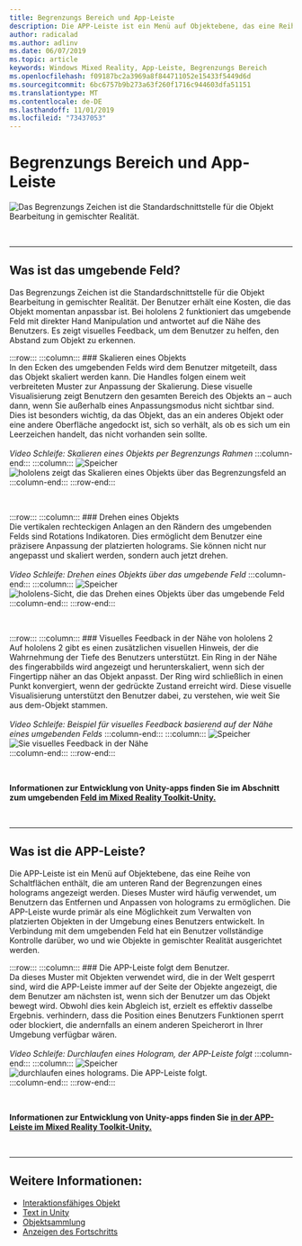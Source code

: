 ```yaml
---
title: Begrenzungs Bereich und App-Leiste
description: Die APP-Leiste ist ein Menü auf Objektebene, das eine Reihe von Schaltflächen enthält, die am unteren Rand der Begrenzungen eines holograms angezeigt werden.
author: radicalad
ms.author: adlinv
ms.date: 06/07/2019
ms.topic: article
keywords: Windows Mixed Reality, App-Leiste, Begrenzungs Bereich
ms.openlocfilehash: f09187bc2a3969a8f844711052e15433f5449d6d
ms.sourcegitcommit: 6bc6757b9b273a63f260f1716c944603dfa51151
ms.translationtype: MT
ms.contentlocale: de-DE
ms.lasthandoff: 11/01/2019
ms.locfileid: "73437053"
---
```

# <a name="bounding-box-and-app-bar"></a>Begrenzungs Bereich und App-Leiste
![Das Begrenzungs Zeichen ist die Standardschnittstelle für die Objekt Bearbeitung in gemischter Realität.](images/640px-boundingbox-hero.jpg)<br>

<br>

---

## <a name="what-is-the-bounding-box"></a>Was ist das umgebende Feld?

Das Begrenzungs Zeichen ist die Standardschnittstelle für die Objekt Bearbeitung in gemischter Realität. Der Benutzer erhält eine Kosten, die das Objekt momentan anpassbar ist. Bei hololens 2 funktioniert das umgebende Feld mit direkter Hand Manipulation und antwortet auf die Nähe des Benutzers. Es zeigt visuelles Feedback, um dem Benutzer zu helfen, den Abstand zum Objekt zu erkennen.

:::row:::
    :::column:::
        ### <a name="scaling-an-objectbr"></a>Skalieren eines Objekts<br>
        In den Ecken des umgebenden Felds wird dem Benutzer mitgeteilt, dass das Objekt skaliert werden kann. Die Handles folgen einem weit verbreiteten Muster zur Anpassung der Skalierung. Diese visuelle Visualisierung zeigt Benutzern den gesamten Bereich des Objekts an – auch dann, wenn Sie außerhalb eines Anpassungsmodus nicht sichtbar sind. Dies ist besonders wichtig, da das Objekt, das an ein anderes Objekt oder eine andere Oberfläche angedockt ist, sich so verhält, als ob es sich um ein Leerzeichen handelt, das nicht vorhanden sein sollte.<br>
        <br>
        *Video Schleife: Skalieren eines Objekts per Begrenzungs Rahmen*
    :::column-end:::
        :::column:::
        ![Speicher](images/spacer-20x582.png)<br>
       ![hololens zeigt das Skalieren eines Objekts über das Begrenzungsfeld an](images/HoloLens2_BoundingBox.gif)<br>
    :::column-end:::
:::row-end:::

<br>

:::row:::
    :::column:::
        ### <a name="rotating-an-objectbr"></a>Drehen eines Objekts<br>
        Die vertikalen rechteckigen Anlagen an den Rändern des umgebenden Felds sind Rotations Indikatoren. Dies ermöglicht dem Benutzer eine präzisere Anpassung der platzierten holograms. Sie können nicht nur angepasst und skaliert werden, sondern auch jetzt drehen.<br>
        <br>
        *Video Schleife: Drehen eines Objekts über das umgebende Feld*
    :::column-end:::
        :::column:::
        ![Speicher](images/spacer-20x582.png)<br>
       ![hololens-Sicht, die das Drehen eines Objekts über das umgebende Feld](images/HoloLens2_BoundingBox_Rotate.gif)<br>
    :::column-end:::
:::row-end:::

<br>

:::row:::
    :::column:::
        ### <a name="visual-feedback-on-hand-proximity-on-hololens-2br"></a>Visuelles Feedback in der Nähe von hololens 2<br>
        Auf hololens 2 gibt es einen zusätzlichen visuellen Hinweis, der die Wahrnehmung der Tiefe des Benutzers unterstützt. Ein Ring in der Nähe des fingerabbilds wird angezeigt und herunterskaliert, wenn sich der Fingertipp näher an das Objekt anpasst. Der Ring wird schließlich in einen Punkt konvergiert, wenn der gedrückte Zustand erreicht wird. Diese visuelle Visualisierung unterstützt den Benutzer dabei, zu verstehen, wie weit Sie aus dem-Objekt stammen.<br>
        <br>
        *Video Schleife: Beispiel für visuelles Feedback basierend auf der Nähe eines umgebenden Felds*
    :::column-end:::
        :::column:::
        ![Speicher](images/spacer-20x582.png)<br>
       ![Sie visuelles Feedback in der Nähe](images/HoloLens2_Proximity.gif)<br>
    :::column-end:::
:::row-end:::

<br>

**Informationen zur Entwicklung von Unity-apps finden Sie im Abschnitt zum umgebenden [Feld im Mixed Reality Toolkit-Unity.](https://microsoft.github.io/MixedRealityToolkit-Unity/Documentation/README_BoundingBox.html)**

<br>

---

## <a name="what-is-the-app-bar"></a>Was ist die APP-Leiste?

Die APP-Leiste ist ein Menü auf Objektebene, das eine Reihe von Schaltflächen enthält, die am unteren Rand der Begrenzungen eines holograms angezeigt werden. Dieses Muster wird häufig verwendet, um Benutzern das Entfernen und Anpassen von holograms zu ermöglichen. Die APP-Leiste wurde primär als eine Möglichkeit zum Verwalten von platzierten Objekten in der Umgebung eines Benutzers entwickelt. In Verbindung mit dem umgebenden Feld hat ein Benutzer vollständige Kontrolle darüber, wo und wie Objekte in gemischter Realität ausgerichtet werden.

:::row:::
    :::column:::
        ### <a name="the-app-bar-follows-the-userbr"></a>Die APP-Leiste folgt dem Benutzer.<br>
        Da dieses Muster mit Objekten verwendet wird, die in der Welt gesperrt sind, wird die APP-Leiste immer auf der Seite der Objekte angezeigt, die dem Benutzer am nächsten ist, wenn sich der Benutzer um das Objekt bewegt wird. Obwohl dies kein Abgleich ist, erzielt es effektiv dasselbe Ergebnis. verhindern, dass die Position eines Benutzers Funktionen sperrt oder blockiert, die andernfalls an einem anderen Speicherort in Ihrer Umgebung verfügbar wären. <br>
        <br>
        *Video Schleife: Durchlaufen eines Hologram, der APP-Leiste folgt*
    :::column-end:::
        :::column:::
        ![Speicher](images/spacer-20x582.png)<br>
       ![durchlaufen eines holograms. Die APP-Leiste folgt.](images/HoloLens2_AppBarFollowing.gif)<br>
    :::column-end:::
:::row-end:::

<br>



**Informationen zur Entwicklung von Unity-apps finden Sie [in der APP-Leiste im Mixed Reality Toolkit-Unity.](https://microsoft.github.io/MixedRealityToolkit-Unity/Documentation/README_AppBar.html)**

<br>

---

## <a name="see-also"></a>Weitere Informationen:
* [Interaktionsfähiges Objekt](interactable-object.md)
* [Text in Unity](text-in-unity.md)
* [Objektsammlung](object-collection.md)
* [Anzeigen des Fortschritts](progress.md)
